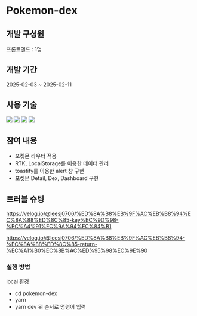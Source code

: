 # Pokemon-dex

## 개발 구성원
프론트엔드 : 1명

## 개발 기간
2025-02-03 ~ 2025-02-11

## 사용 기술
<img src="https://img.shields.io/badge/html5-E34F26?style=flat-square&logo=html5&logoColor=white"> <img src="https://img.shields.io/badge/css-1572B6?style=flat-square&logo=css3&logoColor=white"> <img src="https://img.shields.io/badge/javascript-F7DF1E?style=flat-square&logo=javascript&logoColor=black">
<img src="https://img.shields.io/badge/React-61DAFB?style=flat-square&logo=React&logoColor=black"/>

## 참여 내용
- 포켓몬 라우터 적용
- RTK, LocalStorage를 이용한 데이터 관리
- toastify를 이용한 alert 창 구현
- 포켓몬 Detail, Dex, Dashboard 구현

## 트러블 슈팅
https://velog.io/@leesj0706/%ED%8A%B8%EB%9F%AC%EB%B8%94%EC%8A%88%ED%8C%85-key%EC%9D%98-%EC%A4%91%EC%9A%94%EC%84%B1

https://velog.io/@leesj0706/%ED%8A%B8%EB%9F%AC%EB%B8%94-%EC%8A%88%ED%8C%85-return-%EC%A1%B0%EC%8B%AC%ED%95%98%EC%9E%90

### 실행 방법
local 환경
- cd pokemon-dex
- yarn
- yarn dev
위 순서로 명령어 입력
